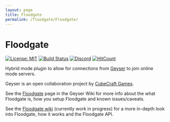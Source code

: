 ```yaml
---
layout: page
title: Floodgate
permalink: /floodgate/Floodgate/
---
```


# Floodgate

[![License: MIT](https://img.shields.io/badge/license-MIT-blue.svg)](LICENSE)
[![Build Status](https://ci.opencollab.dev/job/GeyserMC/job/Floodgate/job/master/badge/icon)](https://ci.opencollab.dev/job/GeyserMC/job/Floodgate/job/master/)
[![Discord](https://img.shields.io/discord/613163671870242838.svg?color=%237289da&label=discord)](http://discord.geysermc.org/)
[![HitCount](https://hits.dwyl.com/GeyserMC/Floodgate.svg)](http://hits.dwyl.com/GeyserMC/Floodgate)

Hybrid mode plugin to allow for connections from [Geyser](https://github.com/GeyserMC/Geyser) to join online mode servers.

Geyser is an open collaboration project by [CubeCraft Games](https://cubecraft.net).

See the [Floodgate](https://github.com/GeyserMC/Geyser/wiki/Floodgate) page in the Geyser Wiki for more info about the what Floodgate is, how you setup Floodgate and known issues/caveats.

See the [Floodgate wiki](https://github.com/GeyserMC/Floodgate/wiki) (currently work in progress) for a more in-depth look into Floodgate, how it works and the Floodgate API.
